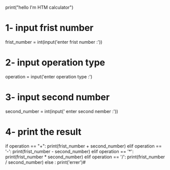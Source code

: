 print("hello I'm HTM calculator")
# 1- input frist number
frist_number = int(input('enter frist number :'))
# 2- input operation type
operation = input('enter operation type :')
# 3- input second number 
second_number = int(input(' enter second nember :'))
# 4- print the result
if operation == "+":
 print(frist_number + second_number)
elif operation == '-':
 print(frist_number - second_number)
elif operation == '*':
 print(frist_number * second_number)
elif operation == '/':
  print(frist_number / second_number)
else :
 print('errer')# 
